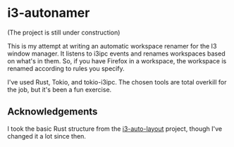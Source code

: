 # i3-autonamer

(The project is still under construction)

This is my attempt at writing an automatic workspace renamer for the I3 window
manager. It listens to i3ipc events and renames workspaces based on what's in
them. So, if you have Firefox in a workspace, the workspace is renamed
according to rules you specify.

I've used Rust, Tokio, and tokio-i3ipc. The chosen tools are total overkill for
the job, but it's been a fun exercise.

## Acknowledgements

I took the basic Rust structure from the
[i3-auto-layout](https://github.com/chmln/i3-auto-layout) project, though I've
changed it a lot since then.
